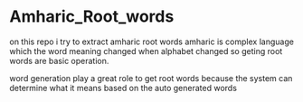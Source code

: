 # Amharic_Root_words
on this repo i try to extract amharic root words
amharic is complex language which the word meaning changed when alphabet changed 
so geting root words are basic operation.


word generation play a great role to get root words because the system can determine what it means based on the auto generated words
